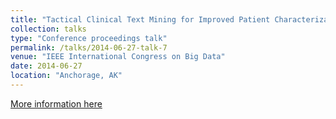 ```yaml
---
title: "Tactical Clinical Text Mining for Improved Patient Characterization"
collection: talks
type: "Conference proceedings talk"
permalink: /talks/2014-06-27-talk-7
venue: "IEEE International Congress on Big Data"
date: 2014-06-27
location: "Anchorage, AK"
---
```

[More information here](https://doi.org/10.1109/BigData.Congress.2014.101)
